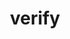 ---
layout: page.liquid
eleventyExcludeFromCollections: true
permalink: '/verify/'
noindex: true
title: verify
subhead: a page on your website to list and prove your online identities
---